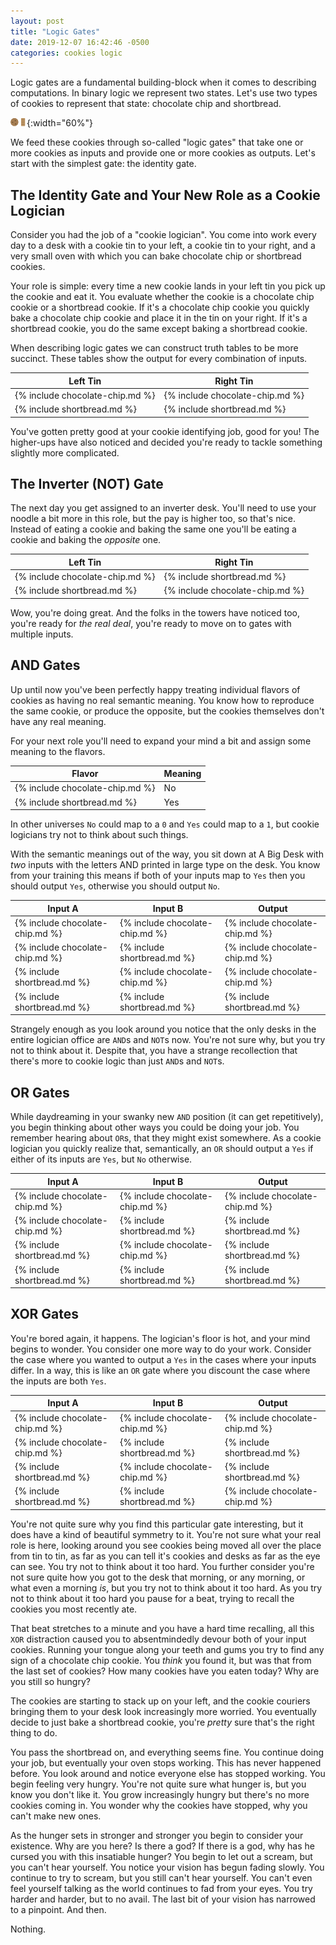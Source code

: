 ```yaml
---
layout: post
title: "Logic Gates"
date: 2019-12-07 16:42:46 -0500
categories: cookies logic
---
```


Logic gates are a fundamental building-block when it comes to describing
computations. In binary logic we represent two states. Let's use two types of
cookies to represent that state: chocolate chip and shortbread.

![Chocolate chip cookie and shortbread](/assets/choco-shortbread.svg){:width="60%"}

We feed these cookies through so-called "logic gates" that take one or more
cookies as inputs and provide one or more cookies as outputs. Let's start
with the simplest gate: the identity gate.

## The Identity Gate and Your New Role as a Cookie Logician

Consider you had the job of a "cookie logician". You come into work every day
to a desk with a cookie tin to your left, a cookie tin to your right, and a
very small oven with which you can bake chocolate chip or shortbread cookies.

Your role is simple: every time a new cookie lands in your left tin you pick
up the cookie and eat it. You evaluate whether the cookie is a chocolate chip
cookie or a shortbread cookie. If it's a chocolate chip cookie you quickly
bake a chocolate chip cookie and place it in the tin on your right. If it's a
shortbread cookie, you do the same except baking a shortbread cookie.

When describing logic gates we can construct truth tables to be more
succinct. These tables show the output for every combination of inputs.

| Left Tin                        | Right Tin                       |
|---------------------------------|---------------------------------|
| {% include chocolate-chip.md %} | {% include chocolate-chip.md %} |
| {% include shortbread.md %}     | {% include shortbread.md %}     |

You've gotten pretty good at your cookie identifying job, good for you! The
higher-ups have also noticed and decided you're ready to tackle something
slightly more complicated.

## The Inverter (NOT) Gate

The next day you get assigned to an inverter desk. You'll need to use your
noodle a bit more in this role, but the pay is higher too, so that's nice.
Instead of eating a cookie and baking the same one you'll be eating a cookie
and baking the *opposite* one.

| Left Tin                        | Right Tin                       |
|---------------------------------|---------------------------------|
| {% include chocolate-chip.md %} | {% include shortbread.md %}     |
| {% include shortbread.md %}     | {% include chocolate-chip.md %} |

Wow, you're doing great. And the folks in the towers have noticed too, you're
ready for *the real deal*, you're ready to move on to gates with multiple
inputs.

## AND Gates

Up until now you've been perfectly happy treating individual flavors of
cookies as having no real semantic meaning. You know how to reproduce the
same cookie, or produce the opposite, but the cookies themselves don't have
any real meaning.

For your next role you'll need to expand your mind a bit and assign some
meaning to the flavors.

| Flavor                          | Meaning |
|---------------------------------|---------|
| {% include chocolate-chip.md %} | No      |
| {% include shortbread.md %}     | Yes     |

In other universes `No` could map to a `0` and `Yes` could map to a `1`, but
cookie logicians try not to think about such things.

With the semantic meanings out of the way, you sit down at A Big Desk with
*two* inputs with the letters AND printed in large type on the desk. You know
from your training this means if both of your inputs map to `Yes` then you
should output `Yes`, otherwise you should output `No`.

| Input A                         | Input B                         | Output                          |
|---------------------------------|---------------------------------|---------------------------------|
| {% include chocolate-chip.md %} | {% include chocolate-chip.md %} | {% include chocolate-chip.md %} |
| {% include chocolate-chip.md %} | {% include shortbread.md %}     | {% include chocolate-chip.md %} |
| {% include shortbread.md %}     | {% include chocolate-chip.md %} | {% include chocolate-chip.md %} |
| {% include shortbread.md %}     | {% include shortbread.md %}     | {% include shortbread.md %}     |

Strangely enough as you look around you notice that the only desks in the
entire logician office are `AND`s and `NOT`s now. You're not sure why, but you
try not to think about it. Despite that, you have a strange recollection that
there's more to cookie logic than just `AND`s and `NOT`s.

## OR Gates

While daydreaming in your swanky new `AND` position (it can get repetitively),
you begin thinking about other ways you could be doing your job. You remember
hearing about `OR`s, that they might exist somewhere. As a cookie logician
you quickly realize that, semantically, an `OR` should output a `Yes` if
either of its inputs are `Yes`, but `No` otherwise.

| Input A                         | Input B                         | Output                          |
|---------------------------------|---------------------------------|---------------------------------|
| {% include chocolate-chip.md %} | {% include chocolate-chip.md %} | {% include chocolate-chip.md %} |
| {% include chocolate-chip.md %} | {% include shortbread.md %}     | {% include shortbread.md %}     |
| {% include shortbread.md %}     | {% include chocolate-chip.md %} | {% include shortbread.md %}     |
| {% include shortbread.md %}     | {% include shortbread.md %}     | {% include shortbread.md %}     |

## XOR Gates

You're bored again, it happens. The logician's floor is hot, and your mind
begins to wonder. You consider one more way to do your work. Consider the
case where you wanted to output a `Yes` in the cases where your inputs
differ. In a way, this is like an `OR` gate where you discount the case where
the inputs are both `Yes`.

| Input A                         | Input B                         | Output                          |
|---------------------------------|---------------------------------|---------------------------------|
| {% include chocolate-chip.md %} | {% include chocolate-chip.md %} | {% include chocolate-chip.md %} |
| {% include chocolate-chip.md %} | {% include shortbread.md %}     | {% include shortbread.md %}     |
| {% include shortbread.md %}     | {% include chocolate-chip.md %} | {% include shortbread.md %}     |
| {% include shortbread.md %}     | {% include shortbread.md %}     | {% include chocolate-chip.md %} |

You're not quite sure why you find this particular gate interesting, but it
does have a kind of beautiful symmetry to it. You're not sure what your real
role is here, looking around you see cookies being moved all over the place
from tin to tin, as far as you can tell it's cookies and desks as far as the
eye can see. You try not to think about it too hard. You further consider
you're not sure quite how you got to the desk that morning, or any morning,
or what even a morning *is*, but you try not to think about it too hard. As
you try not to think about it too hard you pause for a beat, trying to
recall the cookies you most recently ate.

That beat stretches to a minute and you have a hard time recalling, all this
`XOR` distraction caused you to absentmindedly devour both of your input
cookies. Running your tongue along your teeth and gums you try to find any
sign of a chocolate chip cookie. You
*think* you found it, but was that from the last set of cookies? How many
cookies have you eaten today? Why are you still so hungry?

The cookies are starting to stack up on your left, and the cookie couriers
bringing them to your desk look increasingly more worried. You eventually
decide to just bake a shortbread cookie, you're *pretty* sure that's the
right thing to do.

You pass the shortbread on, and everything seems fine. You continue doing
your job, but eventually your oven stops working. This has never happened
before. You look around and notice everyone else has stopped working. You
begin feeling very hungry. You're not quite sure what hunger is, but you know
you don't like it. You grow increasingly hungry but there's no more cookies
coming in. You wonder why the cookies have stopped, why you can't make new
ones.

As the hunger sets in stronger and stronger you begin to consider your
existence. Why are you here? Is there a god? If there is a god, why has he
cursed you with this insatiable hunger? You begin to let out a scream, but
you can't hear yourself. You notice your vision has begun fading slowly. You
continue to try to scream, but you still can't hear yourself. You can't even
feel yourself talking as the world continues to fad from your eyes. You try
harder and harder, but to no avail. The last bit of your vision has narrowed
to a pinpoint. And then.

Nothing.
